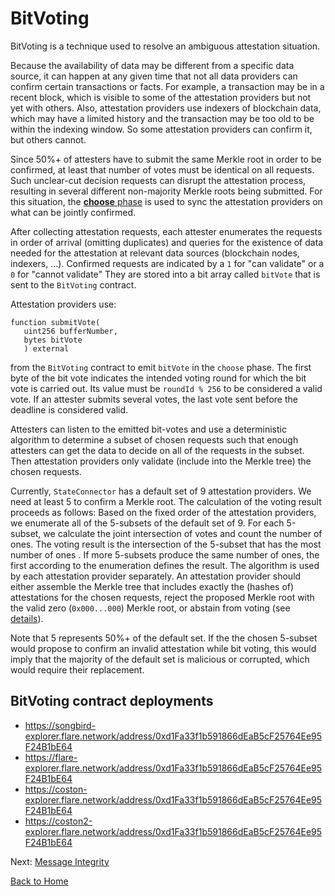 # BitVoting

BitVoting is a technique used to resolve an ambiguous attestation situation.

Because the availability of data may be different from a specific data source, it can happen at any given time that not all data providers can confirm certain transactions or facts. For example, a transaction may be in a recent block, which is visible to some of the attestation providers but not yet with others. Also, attestation providers use indexers of blockchain data, which may have a limited history and the transaction may be too old to be within the indexing window. So some attestation providers can confirm it, but others cannot.

Since 50%+ of attesters have to submit the same Merkle root in order to be confirmed, at least that number of votes must be identical on all requests. Such unclear-cut decision requests can disrupt the attestation process, resulting in several different non-majority Merkle roots being submitted. For this situation, the [**choose** phase](./attestation-protocol.md#five-phases-of-a-round) is used to sync the attestation providers on what can be jointly confirmed.

After collecting attestation requests, each attester enumerates the requests in order of arrival (omitting duplicates) and queries for the existence of data needed for the attestation at relevant data sources (blockchain nodes, indexers, ...). Confirmed requests are indicated by a `1`  for "can validate" or a `0` for "cannot validate" They are stored into a bit array called `bitVote` that is sent to the `BitVoting` contract.

Attestation providers use:

```solidity
function submitVote(
   uint256 bufferNumber,
   bytes bitVote
   ) external
```

from the `BitVoting` contract to emit `bitVote` in the `choose` phase. The first byte of the bit vote indicates the intended voting round for which the bit vote is carried out. Its value must be `roundId % 256` to be considered a valid vote. If an attester submits several votes, the last vote sent before the deadline is considered valid.

Attesters can listen to the emitted bit-votes and use a deterministic algorithm to determine a subset of chosen requests such that enough attesters can get the data to decide on all of the requests in the subset. Then attestation providers only validate (include into the Merkle tree) the chosen requests.

Currently, `StateConnector` has a default set of 9 attestation providers. We need at least 5 to confirm a Merkle root. The calculation of the voting result proceeds as follows: Based on the fixed order of the attestation providers, we enumerate all of the 5-subsets<!--Whagt's a 5-subset?--> of the default set of 9. For each 5-subset, we calculate the joint intersection of votes and count the number of ones. The voting result is the intersection of the 5-subset<!--s?--> that has the most number of ones <!--Wat?-->. If more 5-subsets produce the same number of ones, the first according to the enumeration defines the result. The algorithm is used by each attestation provider separately. An attestation provider should either assemble the Merkle tree that includes exactly the (hashes of) attestations for the chosen requests, reject the proposed Merkle root with the valid zero (`0x000...000`) Merkle root, or abstain from voting (see [details](./voting-behavior.md)).

Note that 5 represents 50%+ of the default set. If the the chosen 5-subset would propose to confirm an invalid attestation while bit voting, this would imply that the majority of the default set is malicious or corrupted, which would require their replacement.

## BitVoting contract deployments

- https://songbird-explorer.flare.network/address/0xd1Fa33f1b591866dEaB5cF25764Ee95F24B1bE64
- https://flare-explorer.flare.network/address/0xd1Fa33f1b591866dEaB5cF25764Ee95F24B1bE64
- https://coston-explorer.flare.network/address/0xd1Fa33f1b591866dEaB5cF25764Ee95F24B1bE64
- https://coston2-explorer.flare.network/address/0xd1Fa33f1b591866dEaB5cF25764Ee95F24B1bE64

Next: [Message Integrity](./message-integrity.md)

[Back to Home](../README.md)
